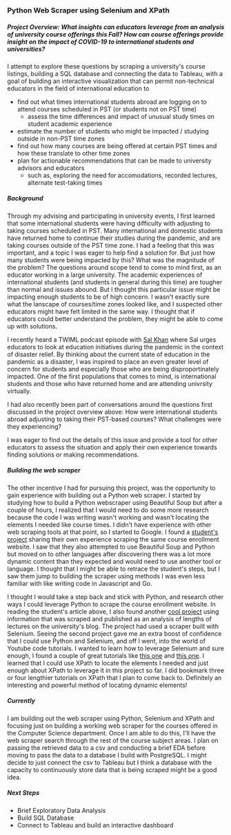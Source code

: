 ### Python Web Scraper using Selenium and XPath

##### Project Overview: What insights can educators leverage from an analysis of university course offerings this Fall? How can course offerings provide insight on the impact of COVID-19 to international students and universities? 

I attempt to explore these questions by scraping a university's course listings, building a SQL database and connecting the data to Tableau, with a goal of building an interactive visualization that can permit non-technical educators in the field of international education to

* find out what times international students abroad are logging on to attend courses scheduled in PST (or students not on PST time) 
    * assess the time differences and impact of unusual study times on student academic experience
* estimate the number of students who might be impacted / studying outside in non-PST time zones
* find out how many courses are being offered at certain PST times and how these translate to other time zones 
* plan for actionable recommendations that can be made to university advisors and educators 
    * such as, exploring the need for accomodations, recorded lectures, alternate test-taking times 

##### Background
Through my advising and participating in university events, I first learned that some international students were having difficulty with adjusting to taking courses scheduled in PST. Many international and domestic students have returned home to continue their studies during the pandemic, and are taking courses outside of the PST time zone. I had a feeling that this was important, and a topic I was eager to help find a solution for. But just how many students were being impacted by this? What was the magnitude of the problem? The questions around scope tend to come to mind first, as an educator working in a large university. The academic experiences of international students (and students in general during this time) are tougher than normal and issues abound. But I thought this particular issue might be impacting enough students to be of high concern. I wasn't exactly sure what the lanscape of courses/time zones looked like, and I suspected other educators might have felt limited in the same way. I thought that if educators could better understand the problem, they might be able to come up with solutions. 

I recently heard a TWIML podcast episode with [Sal Khan](https://www.youtube.com/watch?v=qjTKUZIPxLk) where Sal urges educators to look at education initiatives during the pandemic in the context of disaster relief. By thinking about the current state of education in the pandemic as a disaster, I was inspired to place an even greater level of concern for students and especially those who are being disproportinately impacted. One of the first populations that comes to mind, is international students and those who have returned home and are attending univrsity virtually. 

I had also recently been part of conversations around the questions first discussed in the project overview above: How were international students abroad adjusting to taking their PST-based courses? What challenges were they experiencing? 

I was eager to find out the details of this issue and provide a tool for other educators to assess the situation and apply their own experience towards finding solutions or making recommendations. 

##### Building the web scraper 
The other incentive I had for pursuing this project, was the opportunity to gain experience with building out a Python web scraper. I started by studying how to build a Python webscraper using Beautiful Soup but after a couple of hours, I realized that I would need to do some more research because the code I was writing wasn't working and wasn't locating the elements I needed like course times. I didn't have experience with other web scraping tools at that point, so I started to Google. I found a [student's project](https://nathansmith.io/posts/scraping-enrollment-data-from-the-ucla-registrar-part-one) sharing their own experience scraping the same course enrollment website. I saw that they also attempted to use Beautiful Soup and Python but moved on to other languages after discovering there was a lot more dynamic content than they expected and would need to use another tool or language. I thought that I might be able to retrace the student's steps, but I saw them jump to building the scraper using methods I was even less familiar with like writing code in Javascript and Go. 

I thought I would take a step back and stick with Python, and research other ways I could leverage Python to scrape the course enrollment website. In reading the student's article above, I also found another [cool project](https://stack.dailybruin.com/2018/11/08/how-long-are-lectures/) using information that was scraped and published as an analysis of lengths of lectures on the university's blog. The project had used a scraper built with Selenium. Seeing the second project gave me an extra boost of confidence that I could use Python and Selenium, and off I went, into the world of Youtube code tutorials. I wanted to learn how to leverage Selenium and sure enough, I found a couple of great tutorials like [this one](https://www.youtube.com/watch?v=zjo9yFHoUl8) and [this one](https://www.youtube.com/watch?v=Xjv1sY630Uc&t=605s). I learned that I could use XPath to locate the elements I needed and just enough about XPath to leverage it in this project so far. I did bookmark three or four lengthier tutorials on XPath that I plan to come back to. Definitely an interesting and powerful method of locating dynamic elements!  

##### Currently
I am building out the web scraper using Python, Selenium and XPath and focusing just on building a working web scraper for the courses offered in the Computer Science department. Once I am able to do this, I'll have the web scraper search through the rest of the course subject areas. I plan on passing the retrieved data to a csv and conducting a brief EDA before moving to pass the data to a database I build with PostgreSQL. I might decide to just connect the csv to Tableau but I think a database with the capacity to continuously store data that is being scraped might be a good idea.  

##### Next Steps 
* Brief Exploratory Data Analysis 
* Build SQL Database 
* Connect to Tableau and build an interactive dashboard 
